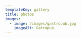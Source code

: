```yaml
---
templateKey: gallery
title: photos
images:
  - image: /images/gastropub.jpg
    imageAlt: Gatropub.
---
```

